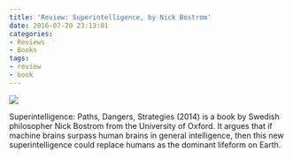 ```yaml
---
title: 'Review: Superintelligence, by Nick Bostrom'
date: 2016-07-20 23:13:01
categories:
- Reviews
- Books
tags:
- review
- book
---
```


<img src="/images/thumbnails/superintelligence.jpg" />

Superintelligence: Paths, Dangers, Strategies (2014) is a book by Swedish philosopher Nick Bostrom from the University of Oxford. It argues that if machine brains surpass human brains in general intelligence, then this new superintelligence could replace humans as the dominant lifeform on Earth.
